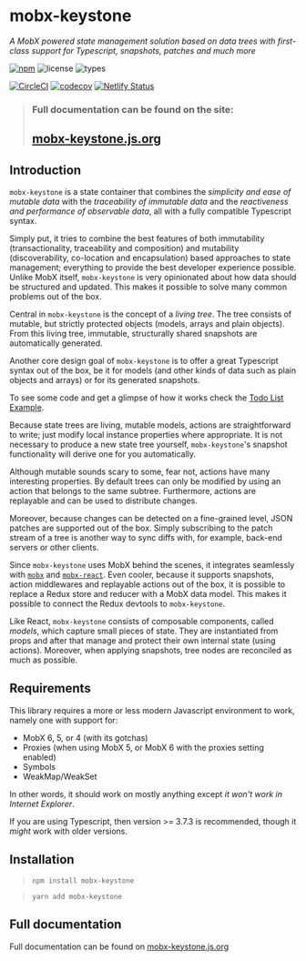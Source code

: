 # mobx-keystone

_A MobX powered state management solution based on data trees with first-class support for Typescript, snapshots, patches and much more_

[![npm](https://img.shields.io/npm/v/mobx-keystone.svg?style=flat-square&logo=npm)](https://www.npmjs.com/package/mobx-keystone)
![license](https://img.shields.io/npm/l/mobx-keystone.svg?style=flat-square)
![types](https://img.shields.io/npm/types/mobx-keystone.svg?style=flat-square&logo=typescript)

[![CircleCI](https://img.shields.io/circleci/build/github/xaviergonz/mobx-keystone.svg?style=flat-square&logo=circleci)](https://circleci.com/gh/xaviergonz/workflows/mobx-keystone)
[![codecov](https://codecov.io/gh/xaviergonz/mobx-keystone/branch/master/graph/badge.svg?token=6MLRFUBK8V)](https://codecov.io/gh/xaviergonz/mobx-keystone)
[![Netlify Status](https://api.netlify.com/api/v1/badges/c5f60bcb-c1ff-4d04-ad14-1fc34ddbb429/deploy-status)](https://app.netlify.com/sites/mobx-keystone/deploys)

> ### Full documentation can be found on the site:
>
> ## [mobx-keystone.js.org](https://mobx-keystone.js.org)

## Introduction

`mobx-keystone` is a state container that combines the _simplicity and ease of mutable data_ with the _traceability of immutable data_ and the _reactiveness and performance of observable data_, all with a fully compatible Typescript syntax.

Simply put, it tries to combine the best features of both immutability (transactionality, traceability and composition) and mutability (discoverability, co-location and encapsulation) based approaches to state management; everything to provide the best developer experience possible.
Unlike MobX itself, `mobx-keystone` is very opinionated about how data should be structured and updated.
This makes it possible to solve many common problems out of the box.

Central in `mobx-keystone` is the concept of a _living tree_. The tree consists of mutable, but strictly protected objects (models, arrays and plain objects).
From this living tree, immutable, structurally shared snapshots are automatically generated.

Another core design goal of `mobx-keystone` is to offer a great Typescript syntax out of the box, be it for models (and other kinds of data such as plain objects and arrays) or for its generated snapshots.

To see some code and get a glimpse of how it works check the [Todo List Example](https://mobx-keystone.js.org/examples/todoList).

Because state trees are living, mutable models, actions are straightforward to write; just modify local instance properties where appropriate. It is not necessary to produce a new state tree yourself, `mobx-keystone`'s snapshot functionality will derive one for you automatically.

Although mutable sounds scary to some, fear not, actions have many interesting properties.
By default trees can only be modified by using an action that belongs to the same subtree.
Furthermore, actions are replayable and can be used to distribute changes.

Moreover, because changes can be detected on a fine-grained level, JSON patches are supported out of the box.
Simply subscribing to the patch stream of a tree is another way to sync diffs with, for example, back-end servers or other clients.

Since `mobx-keystone` uses MobX behind the scenes, it integrates seamlessly with [`mobx`](https://mobx.js.org) and [`mobx-react`](https://github.com/mobxjs/mobx-react).
Even cooler, because it supports snapshots, action middlewares and replayable actions out of the box, it is possible to replace a Redux store and reducer with a MobX data model.
This makes it possible to connect the Redux devtools to `mobx-keystone`.

Like React, `mobx-keystone` consists of composable components, called _models_, which capture small pieces of state. They are instantiated from props and after that manage and protect their own internal state (using actions). Moreover, when applying snapshots, tree nodes are reconciled as much as possible.

## Requirements

This library requires a more or less modern Javascript environment to work, namely one with support for:

- MobX 6, 5, or 4 (with its gotchas)
- Proxies (when using MobX 5, or MobX 6 with the proxies setting enabled)
- Symbols
- WeakMap/WeakSet

In other words, it should work on mostly anything except _it won't work in Internet Explorer_.

If you are using Typescript, then version >= 3.7.3 is recommended, though it _might_ work with older versions.

## Installation

> `npm install mobx-keystone`

> `yarn add mobx-keystone`

## Full documentation

Full documentation can be found on [mobx-keystone.js.org](https://mobx-keystone.js.org)

